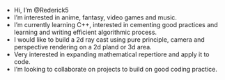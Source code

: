 - Hi, I’m @Rederick5
-  I’m interested in anime, fantasy, video games and music.
-  I’m currently learning C++, interested in cementing good practices and learning and writing efficient algorithmic process.
- I would like to build a 2d ray cast using pure principle, camera and perspective rendering on a 2d pland or 3d area.
- Very interested in expanding mathematical repertiore and apply it to code.
- I’m looking to collaborate on projects to build on good coding practice.

<!---
Rederick5/Rederick5 is a ✨ special ✨ repository because its `README.md` (this file) appears on your GitHub profile.
You can click the Preview link to take a look at your changes.
--->
